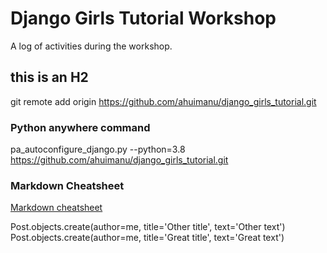 # Django Girls Tutorial Workshop 

A log of activities during the workshop.

## this is an H2

git remote add origin https://github.com/ahuimanu/django_girls_tutorial.git

### Python anywhere command
pa_autoconfigure_django.py --python=3.8 https://github.com/ahuimanu/django_girls_tutorial.git

### Markdown Cheatsheet

[Markdown cheatsheet](https://github.com/adam-p/markdown-here/wiki/Markdown-Cheatsheet)

Post.objects.create(author=me, title='Other title', text='Other text')
Post.objects.create(author=me, title='Great title', text='Great text')